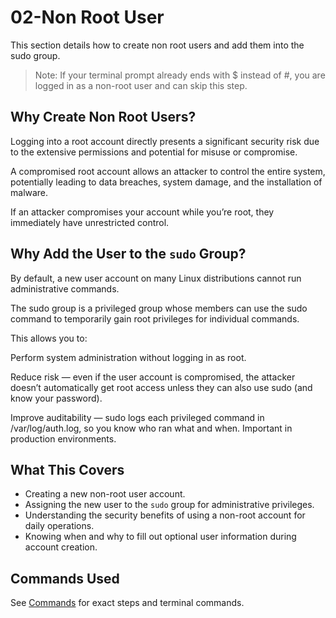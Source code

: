 # 02-Non Root User
This section details how to create non root users and add them into the sudo group.
> Note: If your terminal prompt already ends with $ instead of #, you are logged in as a non-root user and can skip this step.
## Why Create Non Root Users?
Logging into a root account directly presents a significant security risk due to the extensive permissions and potential for misuse or compromise.

A compromised root account allows an attacker to control the entire system, potentially leading to data breaches, system damage, and the installation of malware.

If an attacker compromises your account while you’re root, they immediately have unrestricted control.
## Why Add the User to the `sudo` Group?
By default, a new user account on many Linux distributions cannot run administrative commands.

The sudo group is a privileged group whose members can use the sudo command to temporarily gain root privileges for individual commands.

This allows you to:

Perform system administration without logging in as root.

Reduce risk — even if the user account is compromised, the attacker doesn’t automatically get root access unless they can also use sudo (and know your password).

Improve auditability — sudo logs each privileged command in /var/log/auth.log, so you know who ran what and when. Important in production environments.
## What This Covers
- Creating a new non-root user account.
- Assigning the new user to the `sudo` group for administrative privileges.
- Understanding the security benefits of using a non-root account for daily operations.
- Knowing when and why to fill out optional user information during account creation.
## Commands Used
See [Commands](./commands.md) for exact steps and terminal commands. 
